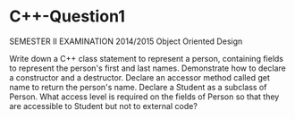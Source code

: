 # C++-Question1
SEMESTER II EXAMINATION 2014/2015
Object Oriented Design

Write down a C++ class statement to represent a person, containing fields to represent
the person's first and last names. Demonstrate how to declare a constructor and a
destructor. Declare an accessor method called get name to return the person's name.
Declare a Student as a subclass of Person. What access level is required on the fields
of Person so that they are accessible to Student but not to external code?
